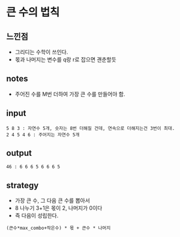 # 큰 수의 법칙

## 느낀점
* 그리디는 수학이 쓰인다.
* 몫과 나머지는 변수를 q랑 r로 잡으면 괜춘할듯

## notes
* 주어진 수를 M번 더하여 가장 큰 수를 만들어야 함.

## input
```
5 8 3 : 자연수 5개, 숫자는 8번 더해질 건데, 연속으로 더해지는건 3번이 최대.
2 4 5 4 6 : 주어지는 자연수 5개
```

## output
```
46 : 6 6 6 5 6 6 6 5
```

## strategy
* 가장 큰 수, 그 다음 큰 수를 뽑아서
* 8 나누기 3+1은 몫이 2, 나머지가 0이다
* 즉 다음이 성립한다.
```
(큰수*max_combo+작은수) * 몫 + 큰수 * 나머지
```
